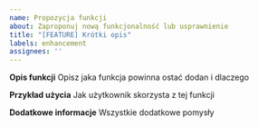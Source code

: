 ```yaml
---
name: Propozycja funkcji
about: Zaproponuj nową funkcjonalność lub usprawnienie
title: "[FEATURE] Krótki opis"
labels: enhancement
assignees: ''
---
```


**Opis funkcji**
Opisz jaka funkcja powinna ostać dodan i dlaczego

**Przykład użycia**
Jak użytkownik skorzysta z tej funkcji

**Dodatkowe informacje**
Wszystkie dodatkowe pomysły
